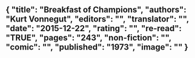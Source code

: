 {
 "title": "Breakfast of Champions",
 "authors": "Kurt Vonnegut",
 "editors": "",
 "translator": "",
 "date": "2015-12-22",
 "rating": "",
 "re-read": "TRUE",
 "pages": "243",
 "non-fiction": "",
 "comic": "",
 "published": "1973",
 "image": ""
}
---

